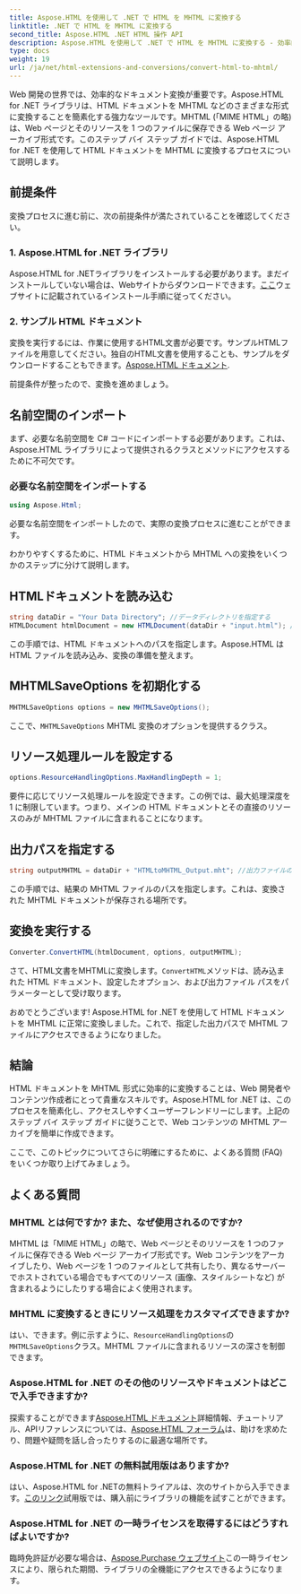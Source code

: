 ```yaml
---
title: Aspose.HTML を使用して .NET で HTML を MHTML に変換する
linktitle: .NET で HTML を MHTML に変換する
second_title: Aspose.HTML .NET HTML 操作 API
description: Aspose.HTML を使用して .NET で HTML を MHTML に変換する - 効率的な Web コンテンツのアーカイブ化のためのステップバイステップ ガイド。Aspose.HTML for .NET を使用して MHTML アーカイブを作成する方法を学習します。
type: docs
weight: 19
url: /ja/net/html-extensions-and-conversions/convert-html-to-mhtml/
---
```


Web 開発の世界では、効率的なドキュメント変換が重要です。Aspose.HTML for .NET ライブラリは、HTML ドキュメントを MHTML などのさまざまな形式に変換することを簡素化する強力なツールです。MHTML (「MIME HTML」の略) は、Web ページとそのリソースを 1 つのファイルに保存できる Web ページ アーカイブ形式です。このステップ バイ ステップ ガイドでは、Aspose.HTML for .NET を使用して HTML ドキュメントを MHTML に変換するプロセスについて説明します。

## 前提条件

変換プロセスに進む前に、次の前提条件が満たされていることを確認してください。

### 1. Aspose.HTML for .NET ライブラリ

 Aspose.HTML for .NETライブラリをインストールする必要があります。まだインストールしていない場合は、Webサイトからダウンロードできます。[ここ](https://releases.aspose.com/html/net/)ウェブサイトに記載されているインストール手順に従ってください。

### 2. サンプル HTML ドキュメント

変換を実行するには、作業に使用するHTML文書が必要です。サンプルHTMLファイルを用意してください。独自のHTML文書を使用することも、サンプルをダウンロードすることもできます。[Aspose.HTML ドキュメント](https://reference.aspose.com/html/net/).

前提条件が整ったので、変換を進めましょう。

## 名前空間のインポート

まず、必要な名前空間を C# コードにインポートする必要があります。これは、Aspose.HTML ライブラリによって提供されるクラスとメソッドにアクセスするために不可欠です。

### 必要な名前空間をインポートする

```csharp
using Aspose.Html;
```

必要な名前空間をインポートしたので、実際の変換プロセスに進むことができます。

わかりやすくするために、HTML ドキュメントから MHTML への変換をいくつかのステップに分けて説明します。

## HTMLドキュメントを読み込む

```csharp
string dataDir = "Your Data Directory"; //データディレクトリを指定する
HTMLDocument htmlDocument = new HTMLDocument(dataDir + "input.html"); //HTMLドキュメントを読み込む
```

この手順では、HTML ドキュメントへのパスを指定します。Aspose.HTML は HTML ファイルを読み込み、変換の準備を整えます。

## MHTMLSaveOptions を初期化する

```csharp
MHTMLSaveOptions options = new MHTMLSaveOptions();
```

ここで、`MHTMLSaveOptions` MHTML 変換のオプションを提供するクラス。

## リソース処理ルールを設定する

```csharp
options.ResourceHandlingOptions.MaxHandlingDepth = 1;
```

要件に応じてリソース処理ルールを設定できます。この例では、最大処理深度を 1 に制限しています。つまり、メインの HTML ドキュメントとその直接のリソースのみが MHTML ファイルに含まれることになります。

## 出力パスを指定する

```csharp
string outputMHTML = dataDir + "HTMLtoMHTML_Output.mht"; //出力ファイルのパスを指定する
```

この手順では、結果の MHTML ファイルのパスを指定します。これは、変換された MHTML ドキュメントが保存される場所です。

## 変換を実行する

```csharp
Converter.ConvertHTML(htmlDocument, options, outputMHTML);
```

さて、HTML文書をMHTMLに変換します。`ConvertHTML`メソッドは、読み込まれた HTML ドキュメント、設定したオプション、および出力ファイル パスをパラメーターとして受け取ります。

おめでとうございます! Aspose.HTML for .NET を使用して HTML ドキュメントを MHTML に正常に変換しました。これで、指定した出力パスで MHTML ファイルにアクセスできるようになりました。

## 結論

HTML ドキュメントを MHTML 形式に効率的に変換することは、Web 開発者やコンテンツ作成者にとって貴重なスキルです。Aspose.HTML for .NET は、このプロセスを簡素化し、アクセスしやすくユーザーフレンドリーにします。上記のステップ バイ ステップ ガイドに従うことで、Web コンテンツの MHTML アーカイブを簡単に作成できます。

ここで、このトピックについてさらに明確にするために、よくある質問 (FAQ) をいくつか取り上げてみましょう。

## よくある質問

### MHTML とは何ですか? また、なぜ使用されるのですか?

MHTML は「MIME HTML」の略で、Web ページとそのリソースを 1 つのファイルに保存できる Web ページ アーカイブ形式です。Web コンテンツをアーカイブしたり、Web ページを 1 つのファイルとして共有したり、異なるサーバーでホストされている場合でもすべてのリソース (画像、スタイルシートなど) が含まれるようにしたりする場合によく使用されます。

### MHTML に変換するときにリソース処理をカスタマイズできますか?

はい、できます。例に示すように、`ResourceHandlingOptions`の`MHTMLSaveOptions`クラス。MHTML ファイルに含まれるリソースの深さを制御できます。

### Aspose.HTML for .NET のその他のリソースやドキュメントはどこで入手できますか?

探索することができます[Aspose.HTML ドキュメント](https://reference.aspose.com/html/net/)詳細情報、チュートリアル、APIリファレンスについては、[Aspose.HTML フォーラム](https://forum.aspose.com/)は、助けを求めたり、問題や疑問を話し合ったりするのに最適な場所です。

### Aspose.HTML for .NET の無料試用版はありますか?

はい、Aspose.HTML for .NETの無料トライアルは、次のサイトから入手できます。[このリンク](https://releases.aspose.com/)試用版では、購入前にライブラリの機能を試すことができます。

### Aspose.HTML for .NET の一時ライセンスを取得するにはどうすればよいですか?

臨時免許証が必要な場合は、[Aspose.Purchase ウェブサイト](https://purchase.aspose.com/temporary-license/)この一時ライセンスにより、限られた期間、ライブラリの全機能にアクセスできるようになります。

